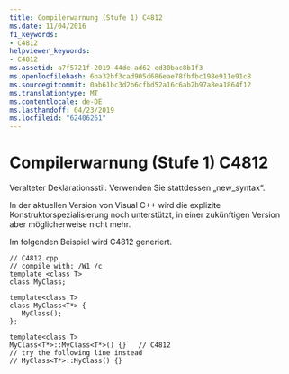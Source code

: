 ```yaml
---
title: Compilerwarnung (Stufe 1) C4812
ms.date: 11/04/2016
f1_keywords:
- C4812
helpviewer_keywords:
- C4812
ms.assetid: a7f5721f-2019-44de-ad62-ed30bac8b1f3
ms.openlocfilehash: 6ba32bf3cad905d686eae78fbfbc198e911e91c8
ms.sourcegitcommit: 0ab61bc3d2b6cfbd52a16c6ab2b97a8ea1864f12
ms.translationtype: MT
ms.contentlocale: de-DE
ms.lasthandoff: 04/23/2019
ms.locfileid: "62406261"
---
```

# <a name="compiler-warning-level-1-c4812"></a>Compilerwarnung (Stufe 1) C4812

Veralteter Deklarationsstil: Verwenden Sie stattdessen „new_syntax“.

In der aktuellen Version von Visual C++ wird die explizite Konstruktorspezialisierung noch unterstützt, in einer zukünftigen Version aber möglicherweise nicht mehr.

Im folgenden Beispiel wird C4812 generiert.

```
// C4812.cpp
// compile with: /W1 /c
template <class T>
class MyClass;

template<class T>
class MyClass<T*> {
   MyClass();
};

template<class T>
MyClass<T*>::MyClass<T*>() {}   // C4812
// try the following line instead
// MyClass<T*>::MyClass() {}
```